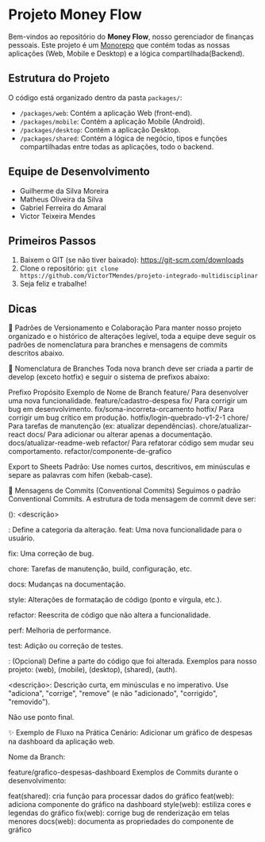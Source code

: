 # Projeto Money Flow

Bem-vindos ao repositório do **Money Flow**, nosso gerenciador de finanças pessoais. Este projeto é um [Monorepo](https://monorepo.wiki/) que contém todas as nossas aplicações (Web, Mobile e Desktop) e a lógica compartilhada(Backend).

## Estrutura do Projeto

O código está organizado dentro da pasta `packages/`:

-   `/packages/web`: Contém a aplicação Web (front-end).
-   `/packages/mobile`: Contém a aplicação Mobile (Android).
-   `/packages/desktop`: Contém a aplicação Desktop.
-   `/packages/shared`: Contém a lógica de negócio, tipos e funções compartilhadas entre todas as aplicações, todo o backend.

## Equipe de Desenvolvimento

-   Guilherme da Silva Moreira
-   Matheus Oliveira da Silva
-   Gabriel Ferreira do Amaral
-   Victor Teixeira Mendes

## Primeiros Passos

1.  Baixem o GIT (se não tiver baixado): https://git-scm.com/downloads 
2.  Clone o repositório: `git clone https://github.com/VictorTMendes/projeto-integrado-multidisciplinar`
3.  Seja feliz e trabalhe!

## Dicas
	
🤝 Padrões de Versionamento e Colaboração
Para manter nosso projeto organizado e o histórico de alterações legível, toda a equipe deve seguir os padrões de nomenclatura para branches e mensagens de commits descritos abaixo.

🌿 Nomenclatura de Branches
Toda nova branch deve ser criada a partir de develop (exceto hotfix) e seguir o sistema de prefixos abaixo:

Prefixo	Propósito	Exemplo de Nome de Branch
feature/	Para desenvolver uma nova funcionalidade.	feature/cadastro-despesa
fix/	Para corrigir um bug em desenvolvimento.	fix/soma-incorreta-orcamento
hotfix/	Para corrigir um bug crítico em produção.	hotfix/login-quebrado-v1-2-1
chore/	Para tarefas de manutenção (ex: atualizar dependências).	chore/atualizar-react
docs/	Para adicionar ou alterar apenas a documentação.	docs/atualizar-readme-web
refactor/	Para refatorar código sem mudar seu comportamento.	refactor/componente-de-grafico

Export to Sheets
Padrão: Use nomes curtos, descritivos, em minúsculas e separe as palavras com hífen (kebab-case).

💬 Mensagens de Commits (Conventional Commits)
Seguimos o padrão Conventional Commits. A estrutura de toda mensagem de commit deve ser:

<tipo>(<escopo>): <descrição>

<tipo>: Define a categoria da alteração.
feat: Uma nova funcionalidade para o usuário.

fix: Uma correção de bug.

chore: Tarefas de manutenção, build, configuração, etc.

docs: Mudanças na documentação.

style: Alterações de formatação de código (ponto e vírgula, etc.).

refactor: Reescrita de código que não altera a funcionalidade.

perf: Melhoria de performance.

test: Adição ou correção de testes.

<escopo>: (Opcional) Define a parte do código que foi alterada.
Exemplos para nosso projeto: (web), (mobile), (desktop), (shared), (auth).

<descrição>: Descrição curta, em minúsculas e no imperativo.
Use "adiciona", "corrige", "remove" (e não "adicionado", "corrigido", "removido").

Não use ponto final.

✨ Exemplo de Fluxo na Prática
Cenário: Adicionar um gráfico de despesas na dashboard da aplicação web.

Nome da Branch:

feature/grafico-despesas-dashboard
Exemplos de Commits durante o desenvolvimento:

feat(shared): cria função para processar dados do gráfico
feat(web): adiciona componente do gráfico na dashboard
style(web): estiliza cores e legendas do gráfico
fix(web): corrige bug de renderização em telas menores
docs(web): documenta as propriedades do componente de gráfico